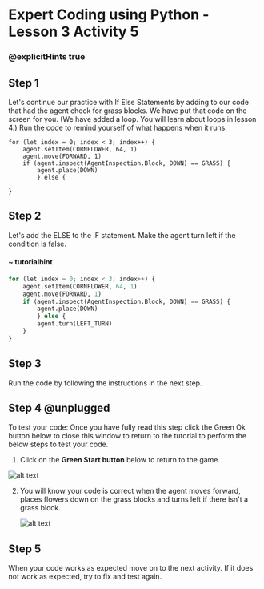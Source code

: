 # Expert Coding using Python - Lesson 3 Activity 5

### @explicitHints true
## Step 1

Let's continue our practice with If Else Statements by adding to our code that had the agent check for grass blocks.  We have put that code on the screen for you. (We have added a loop. You will learn about loops in lesson 4.)
Run the code to remind yourself of what happens when it runs. 

```template
for (let index = 0; index < 3; index++) {
    agent.setItem(CORNFLOWER, 64, 1)
    agent.move(FORWARD, 1)
    if (agent.inspect(AgentInspection.Block, DOWN) == GRASS) {
        agent.place(DOWN)
        } else {     
    
}
```

## Step 2

Let's add the ELSE to the IF statement.  Make the agent turn left if the condition is false.  

#### ~ tutorialhint
```python
for (let index = 0; index < 3; index++) {
    agent.setItem(CORNFLOWER, 64, 1)
    agent.move(FORWARD, 1)
    if (agent.inspect(AgentInspection.Block, DOWN) == GRASS) {
        agent.place(DOWN)
        } else {
        agent.turn(LEFT_TURN)
    }
}
```

## Step 3

Run the code by following the instructions in the next step.

## Step 4 @unplugged

To test your code:
Once you have fully read this step click the Green Ok button below to close this window to return to the tutorial to perform the below steps to test your code.

1. Click on the **Green Start button** below to return to the game.

  

![alt text](https://expertjs.codingcredentials.com/Lesson1/1.1/1.JPG?raw=true  "Start")

2.  You will know your code is correct when the agent moves forward, places flowers down on the grass blocks and turns left if there isn't a grass block. 
   
     ![alt text](https://expertjs.codingcredentials.com/Lesson3/3.2/3.2.1.png?raw=true  "You win!")

## Step 5

When your code works as expected move on to the next activity.
If it does not work as expected, try to fix and test again.